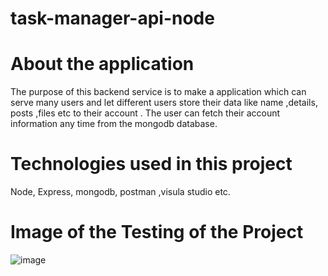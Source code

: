 # task-manager-api-node
# About the application 

The purpose of this backend service is to make a application which can serve many users and let different users store their data like name ,details, posts ,files etc to their account . The user can fetch their account information any time from the mongodb database.

# Technologies used in this project

Node, Express, mongodb, postman ,visula studio etc.

# Image of the Testing of the Project

![image](https://user-images.githubusercontent.com/38702501/104236424-86d95500-547c-11eb-9ae2-c487f78451ef.png)
